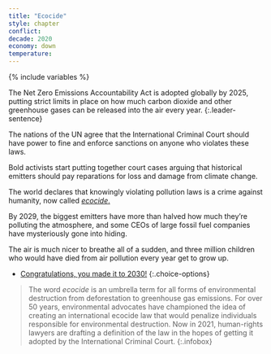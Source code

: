 ```yaml
---
title: "Ecocide"
style: chapter
conflict: 
decade: 2020
economy: down
temperature: 
---
```


{% include variables %}

The Net Zero Emissions Accountability Act is adopted globally by 2025, putting strict limits in place on how much carbon dioxide and other greenhouse gases can be released into the air every year. 
{:.leader-sentence}

The nations of the UN agree that the International Criminal Court should have power to fine and enforce sanctions on anyone who violates these laws.

Bold activists start putting together court cases arguing that historical emitters should pay reparations for loss and damage from climate change.

The world declares that knowingly violating pollution laws is a crime against humanity, now called [*ecocide*.](#infobox)

By 2029, the biggest emitters have more than halved how much they’re polluting the atmosphere, and some CEOs of large fossil fuel companies have mysteriously gone into hiding.

The air is much nicer to breathe all of a sudden, and three million children who would have died from air pollution every year get to grow up.

- [Congratulations, you made it to 2030!](part-page_2030-ecotopia.html)
{:.choice-options}

> The word *ecocide* is an umbrella term for all forms of environmental destruction from deforestation to greenhouse gas emissions. For over 50&nbsp;years, environmental advocates have championed the idea of creating an international ecocide law that would penalize individuals responsible for environmental destruction. Now in 2021, human-rights lawyers are drafting a definition of the law in the hopes of getting it adopted by the International Criminal Court.
{:.infobox}
